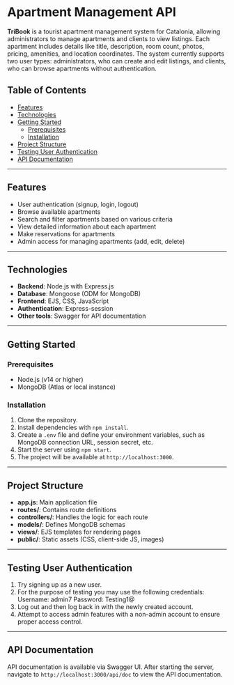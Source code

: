 # Apartment Management API

**TriBook** is a tourist apartment management system for Catalonia, allowing administrators to manage apartments and clients to view listings. Each apartment includes details like title, description, room count, photos, pricing, amenities, and location coordinates. The system currently supports two user types: administrators, who can create and edit listings, and clients, who can browse apartments without authentication.

## Table of Contents
- [Features](#features)
- [Technologies](#technologies)
- [Getting Started](#getting-started)
  - [Prerequisites](#prerequisites)
  - [Installation](#installation)
- [Project Structure](#project-structure)
- [Testing User Authentication](#testing-user-authentication)
- [API Documentation](#api-documentation)

---

## Features
- User authentication (signup, login, logout)
- Browse available apartments
- Search and filter apartments based on various criteria
- View detailed information about each apartment
- Make reservations for apartments
- Admin access for managing apartments (add, edit, delete)

---

## Technologies
- **Backend**: Node.js with Express.js
- **Database**: Mongoose (ODM for MongoDB)
- **Frontend**: EJS, CSS, JavaScript
- **Authentication**: Express-session
- **Other tools**: Swagger for API documentation

---

## Getting Started

### Prerequisites
- Node.js (v14 or higher)
- MongoDB (Atlas or local instance)

### Installation
1. Clone the repository.
2. Install dependencies with `npm install`.
3. Create a `.env` file and define your environment variables, such as MongoDB connection URL, session secret, etc.
4. Start the server using `npm start`.
5. The project will be available at `http://localhost:3000`.

---

## Project Structure
- **app.js**: Main application file
- **routes/**: Contains route definitions
- **controllers/**: Handles the logic for each route
- **models/**: Defines MongoDB schemas
- **views/**: EJS templates for rendering pages
- **public/**: Static assets (CSS, client-side JS, images)

---

## Testing User Authentication
1. Try signing up as a new user.
2. For the purpose of testing you may use the following credentials:
    Username: admin7
    Password: Testing1@
3. Log out and then log back in with the newly created account.
4. Attempt to access admin features with a non-admin account to ensure proper access control.

---

## API Documentation
API documentation is available via Swagger UI. After starting the server, navigate to `http://localhost:3000/api/doc` to view the API documentation.
